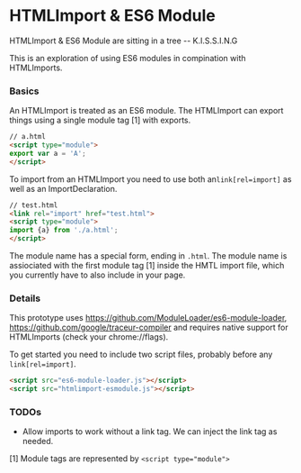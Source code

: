 HTMLImport & ES6 Module
===================

HTMLImport & ES6 Module are sitting in a tree -- K.I.S.S.I.N.G

This is an exploration of using ES6 modules in compination with HTMLImports.

### Basics

An HTMLImport is treated as an ES6 module. The HTMLImport can export things using a single module tag [1] with exports.

```html
// a.html
<script type="module">
export var a = 'A';
</script>
```

To import from an HTMLImport you need to use both an`link[rel=import]` as well as an ImportDeclaration.

```html
// test.html
<link rel="import" href="test.html">
<script type="module">
import {a} from './a.html';
</script>
```

The module name has a special form, ending in `.html`. The module name is assiociated with the first module tag [1] inside the HMTL import file, which you currently have to also include in your page.

### Details

This prototype uses https://github.com/ModuleLoader/es6-module-loader, https://github.com/google/traceur-compiler and requires native support for HTMLImports (check your chrome://flags).

To get started you need to include two script files, probably before any `link[rel=import]`.

```html
<script src="es6-module-loader.js"></script>
<script src="htmlimport-esmodule.js"></script>
```

### TODOs

   * Allow imports to work without a link tag. We can inject the link tag as needed.

[1] Module tags are represented by `<script type="module">`
